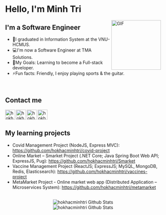 # Hello, I'm Minh Tri

<img align="right" alt="GIF" height="160px" src="https://i.imgur.com/faeX3oa.gif" />

## I'm a Software Engineer

- 🏫I graduated in Information System at the VNU-HCMUS.
- 💻I'm now a Software Engineer at TMA Solutions.
- 🎯My Goals: Learning to become a Full-stack developer.
- ⚡Fun facts: Friendly, I enjoy playing sports & the guitar.

<br/>

## Contact me

[<img align="left" alt="hokhacminhtri | Gmail" width="32px" src="https://cdn-icons-png.flaticon.com/512/732/732200.png" />][gmail]
[<img align="left" alt="hokhacminhtri | LinkedIn" width="32px" src="https://cdn-icons-png.flaticon.com/512/174/174857.png" />][linkedin]
[<img align="left" alt="hokhacminhtri | Facebook" width="32px" src="https://cdn-icons-png.flaticon.com/512/1384/1384053.png" />][facebook]
[<img align="left" alt="hokhacminhtri | Instagram" width="32px" src="https://cdn-icons-png.flaticon.com/512/2504/2504918.png" />][instagram]

<br/>
<br/>

## My learning projects

- Covid Management Project (NodeJS, Express MVC): https://github.com/hokhacminhtri/covid-project
- Online Market – Smarket Project (.NET Core; Java Spring Boot Web API; ExpressJS, Pug): https://github.com/hokhacminhtri/Smarket
- Vaccine Management Project (ReactJS; ExpressJS; MySQL, MongoDB, Redis, Elasticsearch): https://github.com/hokhacminhtri/vaccines-project
- MetaMarket Project - Online market web app (Distributed Application – Microservices System): https://github.com/hokhacminhtri/metamarket

<br/>

<div align="center">
<img alt="hokhacminhtri Github Stats" src="https://github-readme-stats.vercel.app/api/?username=hokhacminhtri&include_all_commits=true&count_private=true&langs_count=12&show_icons=true&theme=cobalt"/>

<br/>

<img alt="hokhacminhtri Github Stats" src="https://github-readme-stats.vercel.app/api/top-langs/?username=hokhacminhtri&langs_count=12&theme=dracula"/>
</div>

[gmail]: hokhacminhtri@gmail.com
[linkedin]: https://www.linkedin.com/in/hokhacminhtri/
[facebook]: https://www.facebook.com/minhtri244/
[instagram]: https://www.instagram.com/hokhacminhtri/
